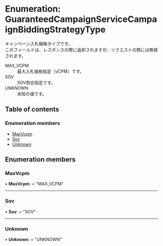 # Enumeration: GuaranteedCampaignServiceCampaignBiddingStrategyType


<div lang=\"ja\"> キャンペーン入札戦略タイプです。<br> このフィールドは、レスポンスの際に返却されますが、リクエストの際には無視されます。 </div>  <dl class=term>   <dt class=\"term__item\">MAX_VCPM</dt>   <dd class=\"term__desc\"><span lang=\"ja\">最大入札価格指定（vCPM）です。</span></dd>   <dt class=\"term__item\">SOV</dt>   <dd class=\"term__desc\"><span lang=\"ja\">SOV割合指定です。</span></dd>   <dt class=\"term__item\">UNKNOWN</dt>   <dd class=\"term__desc\"><span lang=\"ja\">未知の値です。</span></dd> </dl>

## Table of contents

### Enumeration members

- [MaxVcpm](guaranteedcampaignservicecampaignbiddingstrategytype.md#maxvcpm)
- [Sov](guaranteedcampaignservicecampaignbiddingstrategytype.md#sov)
- [Unknown](guaranteedcampaignservicecampaignbiddingstrategytype.md#unknown)

## Enumeration members

### MaxVcpm

• **MaxVcpm**: = "MAX\_VCPM"

___

### Sov

• **Sov**: = "SOV"

___

### Unknown

• **Unknown**: = "UNKNOWN"
